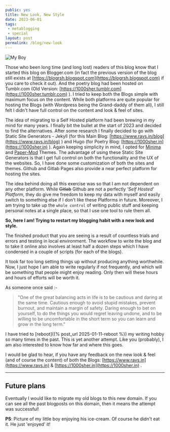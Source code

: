 ```yaml
---
public: yes
title: New Look, New Style
date: 2023-06-01
tags: 
 - metablogging
 - special
layout: post
permalink: /blog/new-look
---
```


![My Boy](../../assets/blog-myboy.png)

Those who been long time (and long lost) readers of this blog know that I started this blog on Blogger.com (in fact the previous version of the blog still exists at [https://blogrsh.blogspot.com](https://blogrsh.blogspot.com) if you care to check it out). And the poetry blog had been hosted on Tumblr.com (Old Version: [https://1000sher.tumblr.com](https://1000sher.tumblr.com) ). I tried to keep both the Blogs simple with maximum focus on the content. While both platforms are quite popular for hosting the Blogs (with Wordpress being the Grand-daddy of them all), I still felt I didn't have full control on the content and look & feel of sites. 

The idea of migrating to a Self Hosted platform had been brewing in my mind for many years. I finally bit the bullet at the start of 2023 and decided to find the alternatives. After some research I finally decided to go with Static Site Generators - Jekyll (for this Main Blog: [https://www.ravs.in/blog](https://www.ravs.in/blog) ) and Hugo (for Poetry Blog: [https://1000sher.in](https://1000sher.in) ). Again keeping simplicity in mind, I opted for [Minima](https://github.com/jekyll/minima) and [Paper-Mod](https://github.com/adityatelange/hugo-PaperMod) Themes. The advantage of using these Static Site Generators is that I get full control on both the functionality and the UX of the websites. So, I have done some customization of both the sites and themes. Github and Gitlab Pages also provide a near perfect platform for hosting the sites. 

The idea behind doing all this exercise was so that I am not dependent on any other platform. While ~~Gitlab~~ Github are not a perfectly _'Self Hosted' Platform_, they do give me freedom to keep my data with myself and easily switch to something else if I don't like these Platforms in future.  Moreover, I am trying to take up the `whole control` of writing public stuff and keeping personal notes at a single place, so that I use one tool to rule them all.

**So, here I am! Trying to restart my blogging habit with a new look and style.**  

 The finished product that you are seeing is a result of countless trials and errors and testing in local environment. The workflow to write the blog and to take it online also involves at least half a dozen steps which I have condensed in a couple of scripts (for each of the blogs). 
 
 It took far too long setting things up without producing anything worthwhile. Now, I just hope I am able to write regularly if not frequently, and which will be something that people might enjoy reading. Only then will these hours and hours of efforts will be worth it. 

As someone once said :-

> "One of the great balancing acts in life is to be cautious and daring at the same time.
> Cautious enough to avoid stupid mistakes, prevent burnout, and maintain a margin of safety.
> Daring enough to bet on yourself, to do the things you would regret leaving undone, and to be willing to be uncomfortable in the short term so you can learn and grow in the long term."

I have tried to [reboot]({% post_url 2025-01-11-reboot %}) my writing hobby so many times in the past. This is yet another attempt. Like you (probably), I am also interested to know how far and where this goes. 

I would be glad to hear, if you have any feedback on the new look & feel (and of course the content) of both the Blogs: [https://www.ravs.in](https://www.ravs.in) & [https://1000sher.in](https://1000sher.in) . 

---
## Future plans

Eventually I would like to migrate my old blogs to this new domain. If you can see all the past blogposts on this domain, then it means the attempt was successful!

**PS**: Picture of my little boy enjoying his ice-cream. Of course he didn't eat it. He just 'enjoyed' it!

